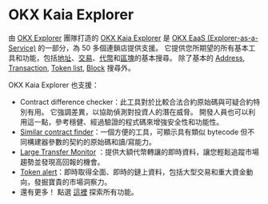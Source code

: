 # OKX Kaia Explorer

由 [OKX Explorer](https://www.okx.com/web3/explorer/eaas) 團隊打造的 [OKX Kaia Explorer](https://www.okx.com/web3/explorer/kaia) 是 [OKX EaaS (Explorer-as-a-Service)](https://www.okx.com/web3/explorer/eaas) 的一部分，為 50 多個連鎖店提供支援。 它提供您所期望的所有基本工具和功能，包括[地址](https://www.okx.com/web3/explorer/kaia/address/0x417e2ab3dd563c8b0b6c50288c7c16c0ac1fad92)、[交易](https://www.okx.com/web3/explorer/kaia/tx/0xb86a505b2d6cd1606543eb6a95201a4f062af315d325f432d04fb3b8184ee4ac)、[代幣](https://www.okx.com/web3/explorer/kaia/token-list)和[區塊](https://www.okx.com/web3/explorer/kaia/block-list)的基本搜尋。
除了基本的 [Address](https://www.okx.com/web3/explorer/kaia/address/0x417e2ab3dd563c8b0b6c50288c7c16c0ac1fad92), [Transaction](https://www.okx.com/web3/explorer/kaia/tx/0xb86a505b2d6cd1606543eb6a95201a4f062af315d325f432d04fb3b8184ee4ac), [Token list](https://www.okx.com/web3/explorer/kaia/token-list), [Block](https://www.okx.com/web3/explorer/kaia/block-list) 搜尋外。

OKX Kaia Explorer 也支援：

- Contract difference checker：此工具對於比較合法合約原始碼與可疑合約特別有用。 它強調差異，以協助偵測對投資人的潛在威脅。 開發人員也可以利用這一點，參考穩健、經過驗證的程式碼來增強安全性和功能性。
- [Similar contract finder](https://www.okx.com/web3/explorer/similar-contract#source-chain=klaytn)：一個方便的工具，可顯示具有類似 bytecode 但不同構建器參數的契約的原始碼和讀/寫能力。
- [Large Transfer Monitor](https://www.okx.com/web3/explorer/large-transfer-monitor/kaia) ：提供大額代幣轉讓的即時資料，讓您輕鬆追蹤市場趨勢並發現高回報的機會。
- [Token alert](https://www.okx.com/web3/explorer/token-alert)：即時取得全面、即時的鏈上資料，包括大型交易和重大資金動向，發掘寶貴的市場洞察力。
- 還有更多！ 點選 [這裡](https://www.okx.com/web3/explorer/kaia) 探索所有功能。
